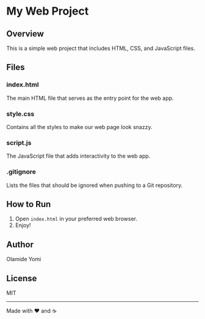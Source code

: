 # My Web Project

## Overview
This is a simple web project that includes HTML, CSS, and JavaScript files.

## Files

### index.html
The main HTML file that serves as the entry point for the web app.

### style.css
Contains all the styles to make our web page look snazzy.

### script.js
The JavaScript file that adds interactivity to the web app.

### .gitignore
Lists the files that should be ignored when pushing to a Git repository.

## How to Run
1. Open `index.html` in your preferred web browser.
2. Enjoy!

## Author
Olamide Yomi

## License
MIT

---

Made with :heart: and :coffee:
